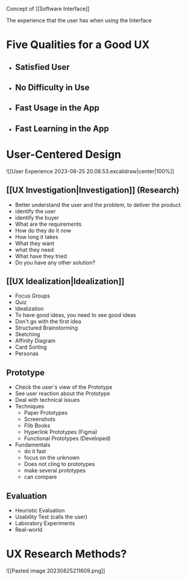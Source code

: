 Concept of [[Software Interface]]

The experience that the user has when using the Interface

# Five Qualities for a Good UX

- ## Satisfied User
- ## No Difficulty in Use
- ## Fast Usage in the App
- ## Fast Learning in the App 



# User-Centered Design

![[User Experience 2023-08-25 20.08.53.excalidraw|center|100%]]


## [[UX Investigation|Investigation]] (Research)
- Better understand the user and the problem, to deliver the product.
- identify the user
- identify the buyer
- What are the requirements
- How do they do it now
- How long it takes
- What they want
- what they need
- What have they tried
- Do you have any other solution?


## [[UX Idealization|Idealization]]
- Focus Groups
- Quiz
- Idealization
- To have good ideas, you need to see good ideas
- Don't go with the first idea
- Structured Brainstorming
- Sketching
- Affinity Diagram
- Card Sorting
- Personas

## Prototype
- Check the user's view of the Prototype
- See user reaction about the Prototype
- Deal with technical issues
- Techniques
	- Paper Prototypes
	- Screenshots
	- Flib Books
	- Hyperlink Prototypes (Figma)
	- Functional Prototypes (Developed)
- Fundamentals
	- do it fast
	- focus on the unknown
	- Does not cling to prototypes
	- make several prototypes
	- can compare

## Evaluation
- Heuristic Evaluation
- Usability Test (calls the user)
- Laboratory Experiments
- Real-world 
# UX Research Methods?

![[Pasted image 20230825211609.png]]